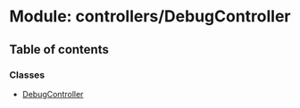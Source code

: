 # Module: controllers/DebugController

## Table of contents

### Classes

- [DebugController](../classes/controllers_DebugController.DebugController.md)
